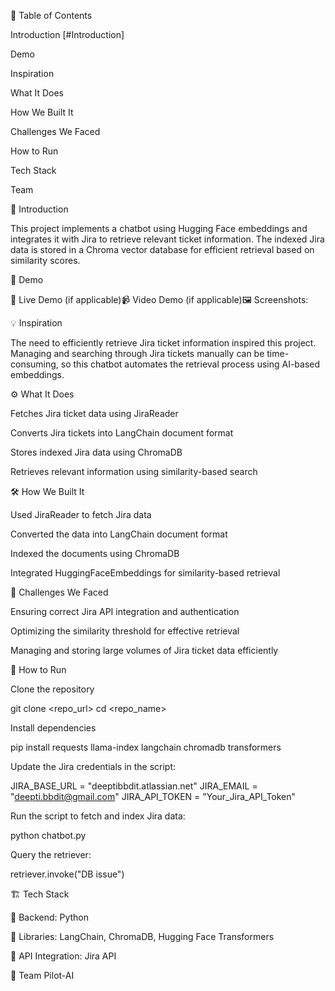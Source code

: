 📌 Table of Contents

Introduction [#Introduction]

Demo

Inspiration

What It Does

How We Built It

Challenges We Faced

How to Run

Tech Stack

Team

🎯 Introduction

This project implements a chatbot using Hugging Face embeddings and integrates it with Jira to retrieve relevant ticket information. The indexed Jira data is stored in a Chroma vector database for efficient retrieval based on similarity scores.

🎥 Demo

🔗 Live Demo (if applicable)📹 Video Demo (if applicable)🖼️ Screenshots:



💡 Inspiration

The need to efficiently retrieve Jira ticket information inspired this project. Managing and searching through Jira tickets manually can be time-consuming, so this chatbot automates the retrieval process using AI-based embeddings.

⚙️ What It Does

Fetches Jira ticket data using JiraReader

Converts Jira tickets into LangChain document format

Stores indexed Jira data using ChromaDB

Retrieves relevant information using similarity-based search

🛠️ How We Built It

Used JiraReader to fetch Jira data

Converted the data into LangChain document format

Indexed the documents using ChromaDB

Integrated HuggingFaceEmbeddings for similarity-based retrieval

🚧 Challenges We Faced

Ensuring correct Jira API integration and authentication

Optimizing the similarity threshold for effective retrieval

Managing and storing large volumes of Jira ticket data efficiently

🏃 How to Run

Clone the repository

git clone <repo_url>
cd <repo_name>

Install dependencies

pip install requests llama-index langchain chromadb transformers

Update the Jira credentials in the script:

JIRA_BASE_URL = "deeptibbdit.atlassian.net"
JIRA_EMAIL = "deepti.bbdit@gmail.com"
JIRA_API_TOKEN = "Your_Jira_API_Token"

Run the script to fetch and index Jira data:

python chatbot.py

Query the retriever:

retriever.invoke("DB issue")

🏗️ Tech Stack

🔹 Backend: Python

🔹 Libraries: LangChain, ChromaDB, Hugging Face Transformers

🔹 API Integration: Jira API

👥 Team
Pilot-AI

